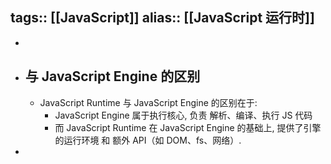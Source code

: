 tags:: [[JavaScript]]
alias:: [[JavaScript 运行时]]
---

-
- ## 与 JavaScript Engine 的区别
	- JavaScript Runtime 与 JavaScript Engine 的区别在于:
		- JavaScript Engine 属于执行核心, 负责 解析、编译、执行 JS 代码
		- 而 JavaScript Runtime 在 JavaScript Engine 的基础上, 提供了引擎的运行环境 和 额外 API（如 DOM、fs、网络）.
-